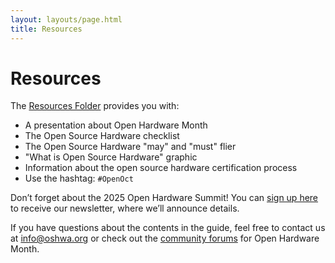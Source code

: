 ```yaml
---
layout: layouts/page.html
title: Resources
---
```


# Resources

The [Resources Folder][resources folder] provides you with:

* A presentation about Open Hardware Month
* The Open Source Hardware checklist
* The Open Source Hardware "may" and "must" flier
* "What is Open Source Hardware" graphic
* Information about the open source hardware certification process
* Use the hashtag: `#OpenOct`

Don’t forget about the 2025 Open Hardware Summit! You can [sign up here][newsletter] to receive our newsletter, where we’ll announce details.

If you have questions about the contents in the guide, feel free to contact us at info@oshwa.org or check out the [community forums] for Open Hardware Month.

[resources folder]: https://drive.google.com/drive/folders/1SkQTA3j8k85vZdPCwRXmOyo4xiZ3aJ6j
[newsletter]: https://oshwa.us19.list-manage.com/subscribe?u=3e1619d377d5a6c361ef3292b&id=ca147d8610
[community forums]: https://community.oshwa.org/c/open-hardware-month
